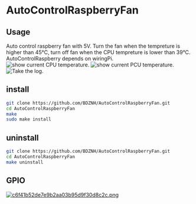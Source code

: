 # AutoControlRaspberryFan
## Usage
Auto control raspberry fan with 5V. Turn the fan when the tempreture is higher than 45°C, turn off fan when the CPU tempreture is lower than 39°C.
AutoControlRaspberry depends on wiringPi.
![show current CPU temperature. ](https://us1.myximage.com/2018/04/21/f1de7983c63f995332d5b1a7b95e8b45.png)
![show current PCU temperature. ](https://us1.myximage.com/2018/04/21/cde5058264737b54f8b5e0cead6fb801.png)
![Take the log.](https://us1.myximage.com/2018/04/21/0be77442c779363fd1268b7c521fcbae.png)


## install

```bash
git clone https://github.com/BDZNH/AutoControlRaspberryFan.git
cd AutoControlRaspberryFan
make
sudo make install
```

## uninstall
```bash
git clone https://github.com/BDZNH/AutoControlRaspberryFan.git
cd AutoControlRaspberryFan
make uninstall
```
## GPIO
[![c6f41b52de7e9b2aa03b95d9f30d8c2c.png](https://us1.myximage.com/2018/04/20/c6f41b52de7e9b2aa03b95d9f30d8c2c.png)](http://shumeipai.nxez.com/raspberry-pi-pins-version-40)
